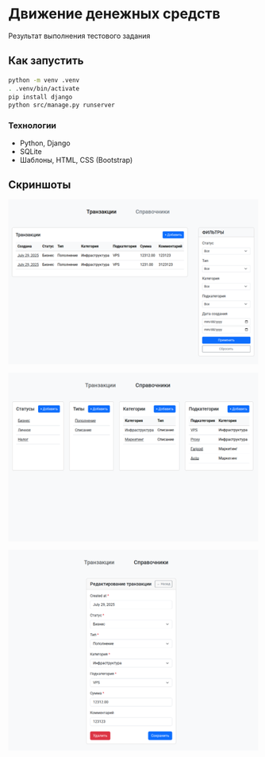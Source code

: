 # Движение денежных средств

Результат выполнения тестового задания

## Как запустить

```bash
python -m venv .venv
. .venv/bin/activate
pip install django
python src/manage.py runserver
```

### Технологии 
- Python, Django
- SQLite
- Шаблоны, HTML, CSS (Bootstrap)

## Скриншоты

![Home](https://github.com/filimanistr/cash-flow-test-task/blob/master/img/home.png)

![References](https://github.com/filimanistr/cash-flow-test-task/blob/master/img/references.png)

![Create-Edit](https://github.com/filimanistr/cash-flow-test-task/blob/master/img/create-edit.png)
